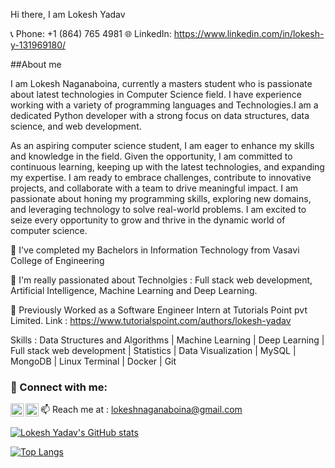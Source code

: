 Hi there, I am Lokesh Yadav

📞 Phone: +1 (864) 765 4981
🌐 LinkedIn: https://www.linkedin.com/in/lokesh-y-131969180/

##About me

I am Lokesh Naganaboina, currently a masters student who is passionate about latest technologies in Computer Science field. I have experience working with a variety of 
programming languages and Technologies.I am a dedicated Python developer with a strong focus on data structures, data science, and web development.

As an aspiring computer science student, I am eager to enhance my skills and knowledge in the field. Given the opportunity, I am committed to continuous learning, keeping up 
with the latest technologies, and expanding my expertise. I am ready to embrace challenges, contribute to innovative projects, and collaborate with a team to drive meaningful 
impact. I am passionate about honing my programming skills, exploring new domains, and leveraging technology to solve real-world problems. I am excited to seize every 
opportunity to grow and thrive in the dynamic world of computer science.

🔭 I've completed my Bachelors in Information Technology from Vasavi College of Engineering

🔭 I'm really passionated about Technolgies : Full stack web development, Artificial Intelligence, Machine Learning and Deep Learning.

👯 Previously Worked as a Software Engineer Intern at Tutorials Point pvt Limited. 
   Link : https://www.tutorialspoint.com/authors/lokesh-yadav
 
Skills : Data Structures and Algorithms | Machine Learning | Deep Learning | Full stack web development | Statistics | Data Visualization | MySQL | MongoDB | Linux Terminal |
         Docker | Git

### 🤝 Connect with me:

<a href="https://www.linkedin.com/in/lokesh-y-131969180/"><img align="left" src="https://cdn.jsdelivr.net/npm/simple-icons@3.13.0/icons/linkedin.svg" alt="Lokesh Yadav | LinkedIn" width="21px"/></a>
<a href="https://instagram.com/lokesh_0401"><img align="left" src="https://cdn.jsdelivr.net/npm/simple-icons@3.13.0/icons/instagram.svg" alt="Lokesh Yadav | Instagram" width="21px"/></a>

📫 Reach me at : lokeshnaganaboina@gmail.com

[![Lokesh Yadav's GitHub stats](https://github-readme-stats.vercel.app/api?username=LokeshYadav-01)](https://github.com/LokeshYadav-01/github-readme-stats)

[![Top Langs](https://github-readme-stats.vercel.app/api/top-langs/?username=LokeshYadav-01&layout=compact)](https://github.com/LokeshYadav-01)





